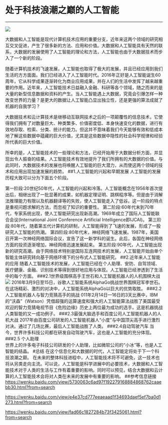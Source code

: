 # 处于科技浪潮之巅的人工智能


----------
![](http://i.imgur.com/ouYePF4.png)

大数据和人工智能是现代计算机技术应用的重要分支，近年来这两个领域的研究相互交叉促进，产生了很多新的方法、应用和价值。大数据和人工智能具有天然的联系，大数据的发展使用了人工智能的理论和方法，人工智能也由于大数据技术而步入了一个新的阶段。
 
随着计算机技术的飞速发展，人工智能也取得了极大的发展，并且已经应用到我们生活的方方面面。我们已经进入了人工智能时代。2016年正好是人工智能诞生60周年，它从科学成果逐渐转化为商业应用成果，并在人们的生活中发挥了越来越重要的作用。近年来，人工智能技术日益融入金融、科研等各个领域，随之而来的是大量的新型信息数据和资料的产生。当人工智能遇上大数据，究竟会引爆怎样一种改变世界的力量？是更大的数据让人工智能凸显出独立性，还是更强的算法成就了机器的自我学习？

大数据技术和云计算技术是继移动互联网技术之后的一项颠覆性的信息技术，它使得我们拥有了对数量巨大、种类繁多、价值密度低、本身快速变化的数据，进行有效地存取、检索、分类、统计的能力。但这并不意味着我们今天能够有效和低成本地了解这些数据中蕴藏的巨大价值，尤其是这些数据中隐性的社会科学规律和经验所代表的巨大价值。

所幸的是，人工智能技术的一些理论和方法，已经开始用于大数据分析方面，并显现出令人振奋的结果。人工智能技术有效地提升了我们所拥有的大数据的价值。与此同时，大数据技术的发展也将唤醒人工智能的巨大潜力，从而使这两个领域的技术和应用出现加速发展的趋势。
##1.人工智能的兴起和早期发展
人工智能的发展历程大致可以分为下面五个阶段。

第一阶段:20世纪50年代，人工智能的兴起和冷落。人工智能概念在1956年首次提出后，相继出现了一批显著的成果，如机器定理证明、跳棋程序等。但是由于消解法推理能力有限以及机器翻译等的失败，使人工智能走入了低谷。这一阶段的特点是重视问题求解的方法，而忽视了知识的重要性。
第二阶段:60年代末到70年代，专家系统出现，使人工智能研究出现新高潮。1969年成立了国际人工智能联合会议(International Joint Conference Artificial Intelligence即IJCAI)。
第三阶段:80年代，随着第五代计算机的研制，人工智能得到了飞速的发展，形成了一股研究人工智能的热潮。
第四阶段:80年代末，神经网络飞速发展。1987年，美国召开第一次神经网络国际会议，宣告了这一新学科的诞生。此后，各国在神经网络方面的投资逐渐增加，神经网络迅速发展起来。
第五阶段:90年代，人工智能出现新的研究高潮。由于网络技术特别是国际互连网技术的发展，人工智能开始由单个智能主体研究转向基于网络环境下的分布式人工智能研究。
##2.近年来人工智能的应用
随着人工智能技术的发展，人工智能已经在个人助理、安防、自驾领域、医疗健康、金融、识别技术等得到很好地应用与体现。人工智能已经渗透到了生活中的每个方面。
###2.1世界级围棋高手王世石和人工智能机器人的人机围棋大战
![](http://i.imgur.com/5s6Ud67.png)
2016年3月9日至15日，谷歌人工智能系统AlphaGo挑战世界围棋冠军李世石。在这场精彩、激烈的对决中，人工智能系统AlphaGo以巨大的优势取胜。
###2.2人工智能机器人与智力竞猜高手的挑战
011年2月14日—16日的3天比赛中，IBM的“沃森”（Watson）凭借超强的运算速度和强大的人工智能算法战胜了美国最受欢迎的智力竞猜电视节目《危险边缘》历史上两位最为成功的选手。这是机器挑战人类智能的又一成功例子。
###2.3最强大脑选手和百度公司人工智能机器人的人机大战
2017年由百度公司研发的人工智能机器人“小度”与中国顶尖高手进行激烈对决。通过了几场比赛，最后人工智能战胜了人类。
###2.4自动驾驶汽车
当今，世界许多科技公司都在研发自动驾驶汽车，这也是人工智能的充分体现。
###2.5 个人助理  
世界上的许多电子科技公司研发的个人助理，比如微软公司的“小冰”等，也是人工智能的结晶。
#总结
在这个信息化和大数据的时代，人工智能定将处于下一个科技浪潮之巅。 在未来的整体科技进程中，人工智能技术将不可避免，这一技术也将从另类走向主流。可以说，人工智能是科学进展中的必要技术，大数据和人工智能技术对于人类的生活与工作有着重要的影响。同时可以预见，结合大数据和云计算的人工智能技术会将对人类在未来的发展中有重要的影响。
##参考信息链接
https://wenku.baidu.com/view/5730063c6ad97f192279168884868762caaebb30.html?from=search


https://wenku.baidu.com/view/e4e37cd777eeaeaad1f34693daef5ef7ba0d1273.html?from=search


https://wenku.baidu.com/view/fad66c1827284b73f3425061.html?from=search
